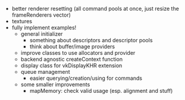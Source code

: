 - better renderer resetting (all command pools at once, just resize the frameRenderers vector)
- textures
- fully implement examples!
	- general initializer
		- something about descriptors and descriptor pools
		- think about buffer/image providers
	- improve classes to use allocators and provider
	- backend agnostic createContext function
	- display class for vkDisplayKHR extension
	- queue management
		- easier querying/creation/using for commands
	- some smaller improvements
		- mapMemory: check valid usage (esp. alignment and stuff)

